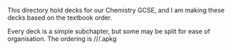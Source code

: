 This directory hold decks for our Chemistry GCSE, and I am making these decks based on the textbook order.

Every deck is a simple subchapter, but some may be split for ease of organisation.
The ordering is /<topic>/<chapter>/<subchapter>.apkg
